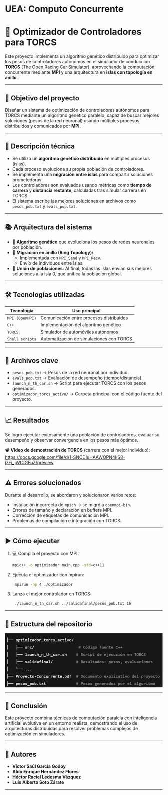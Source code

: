 # UEA: Computo Concurrente
# 🚗 Optimizador de Controladores para TORCS

Este proyecto implementa un algoritmo genético distribuido para optimizar los pesos de controladores autónomos en el simulador de conducción **TORCS** (The Open Racing Car Simulator), aprovechando la computación concurrente mediante **MPI** y una arquitectura en **islas con topología en anillo**.

---

## 🎯 Objetivo del proyecto

Diseñar un sistema de optimización de controladores autónomos para TORCS mediante un algoritmo genético paralelo, capaz de buscar mejores soluciones (pesos de la red neuronal) usando múltiples procesos distribuidos y comunicados por **MPI**.

---

## 🧬 Descripción técnica

- Se utiliza un **algoritmo genético distribuido** en múltiples procesos (islas).
- Cada proceso evoluciona su propia población de controladores.
- Se implementa una **migración entre islas** para compartir soluciones prometedoras.
- Los controladores son evaluados usando métricas como **tiempo de carrera** y **distancia restante**, calculadas tras simular carreras en TORCS.
- El sistema escribe las mejores soluciones en archivos como `pesos_pob.txt` y `evals_pop.txt`.

---

## 📚 Arquitectura del sistema

- 🧬 **Algoritmo genético** que evoluciona los pesos de redes neuronales por población.
- 🔄 **Migración en anillo (Ring Topology):**
  - Implementada con `MPI_Send` y `MPI_Recv`.
  - Envío de individuos entre islas.
- 🧾 **Unión de poblaciones**: Al final, todas las islas envían sus mejores soluciones a la isla 0, que unifica la población global.

---

## 🛠 Tecnologías utilizadas

| Tecnología        | Uso principal                              |
|------------------|--------------------------------------------|
| `MPI (OpenMPI)`  | Comunicación entre procesos distribuidos   |
| `C++`            | Implementación del algoritmo genético      |
| `TORCS`          | Simulador de automóviles autónomos         |
| `Shell scripts`  | Automatización de simulaciones con TORCS   |

---

## 📂 Archivos clave

- `pesos_pob.txt` → Pesos de la red neuronal por individuo.
- `evals_pop.txt` → Evaluación de desempeño (tiempo/distancia).
- `launch_n_th_car.sh` → Script para ejecutar TORCS con los pesos generados.
- `optimizador_torcs_activo/` → Carpeta principal con el código fuente del proyecto.

---

## 📈 Resultados

Se logró ejecutar exitosamente una población de controladores, evaluar su desempeño y observar convergencia en los pesos más óptimos.

📽 **Video de demostración de TORCS** (carrera con el mejor individuo):  
https://docs.google.com/file/d/1-SNCDIuHAAWOPN4kS8-jzEj_jWtCGFuZ/preview

---

## ⚠️ Errores solucionados

Durante el desarrollo, se abordaron y solucionaron varios retos:
- Instalación incorrecta de `mpich` → se migró a `openmpi-bin`.
- Errores de tamaño y declaración en buffers MPI.
- Corrección de etiquetas de comunicación MPI.
- Problemas de compilación e integración con TORCS.

---

## ▶️ Cómo ejecutar

1. 💻 Compila el proyecto con MPI:  
   ```bash
   mpic++ -o optimizador main.cpp -std=c++11

    ```
2. Ejecuta el optimizador con mpirun:
   ```bash
    mpirun -np 4 ./optimizador
   ```
3. Lanza el mejor controlador en TORCS:
   ```bash
    ./launch_n_th_car.sh ../salidafinal/pesos_pob.txt 16
   ```

---

## 📂 Estructura del repositorio
![Logo del proyecto](img/Estructura.png)

---

## 📌 Conclusión

Este proyecto combina técnicas de computación paralela con inteligencia artificial evolutiva en un entorno realista, demostrando el uso de arquitecturas distribuidas para resolver problemas complejos de optimización en simuladores.

---
## 👥 Autores

- **Víctor Saúl García Godoy** 
- **Aldo Enrique Hernández Flores**  
- **Héctor Raciel Ledesma Vázquez** 
- **Luis Alberto Soto Zárate**

---

